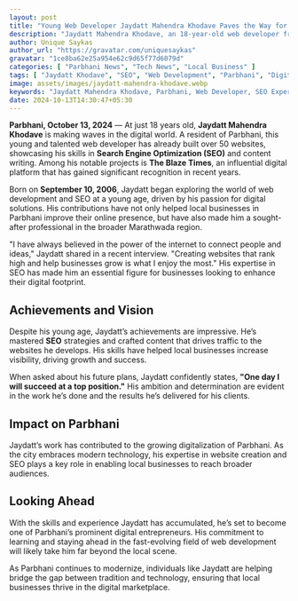 ```yaml
---
layout: post
title: "Young Web Developer Jaydatt Mahendra Khodave Paves the Way for Parbhani’s Digital Future"
description: "Jaydatt Mahendra Khodave, an 18-year-old web developer from Parbhani, is revolutionizing local businesses with his expertise in SEO and website development. He has built over 50 websites, including The Blaze Times."
author: Unique Saykas
author_url: "https://gravatar.com/uniquesaykas"
gravatar: "1ce8ba62e25a954e62c9d65f77d6079d"
categories: [ "Parbhani News", "Tech News", "Local Business" ]
tags: [ "Jaydatt Khodave", "SEO", "Web Development", "Parbhani", "Digital Future" ]
image: assets/images/jaydatt-mahendra-khodave.webp
keywords: "Jaydatt Mahendra Khodave, Parbhani, Web Developer, SEO Expert, Local News"
date: 2024-10-13T14:30:47+05:30
---
```


**Parbhani, October 13, 2024** — At just 18 years old, **Jaydatt Mahendra Khodave** is making waves in the digital world. A resident of Parbhani, this young and talented web developer has already built over 50 websites, showcasing his skills in **Search Engine Optimization (SEO)** and content writing. Among his notable projects is **The Blaze Times**, an influential digital platform that has gained significant recognition in recent years.

Born on **September 10, 2006**, Jaydatt began exploring the world of web development and SEO at a young age, driven by his passion for digital solutions. His contributions have not only helped local businesses in Parbhani improve their online presence, but have also made him a sought-after professional in the broader Marathwada region.

"I have always believed in the power of the internet to connect people and ideas," Jaydatt shared in a recent interview. "Creating websites that rank high and help businesses grow is what I enjoy the most." His expertise in SEO has made him an essential figure for businesses looking to enhance their digital footprint.

## Achievements and Vision
Despite his young age, Jaydatt’s achievements are impressive. He’s mastered **SEO** strategies and crafted content that drives traffic to the websites he develops. His skills have helped local businesses increase visibility, driving growth and success.

When asked about his future plans, Jaydatt confidently states, **"One day I will succeed at a top position."** His ambition and determination are evident in the work he’s done and the results he’s delivered for his clients.

## Impact on Parbhani 
Jaydatt’s work has contributed to the growing digitalization of Parbhani. As the city embraces modern technology, his expertise in website creation and SEO plays a key role in enabling local businesses to reach broader audiences.

## Looking Ahead
With the skills and experience Jaydatt has accumulated, he’s set to become one of Parbhani’s prominent digital entrepreneurs. His commitment to learning and staying ahead in the fast-evolving field of web development will likely take him far beyond the local scene.

As Parbhani continues to modernize, individuals like Jaydatt are helping bridge the gap between tradition and technology, ensuring that local businesses thrive in the digital marketplace.
